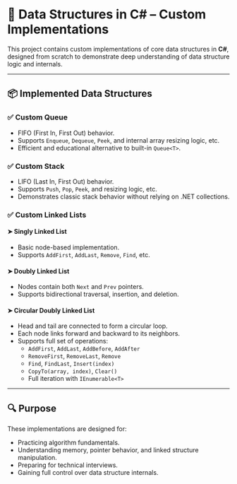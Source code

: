 ﻿# 🧩 Data Structures in C# – Custom Implementations

This project contains custom implementations of core data structures in **C#**, designed from scratch to demonstrate deep understanding of data structure logic and internals.

---

## 📦 Implemented Data Structures

### ✅ Custom Queue
- FIFO (First In, First Out) behavior.
- Supports `Enqueue`, `Dequeue`, `Peek`, and internal array resizing logic, etc.
- Efficient and educational alternative to built-in `Queue<T>`.

### ✅ Custom Stack
- LIFO (Last In, First Out) behavior.
- Supports `Push`, `Pop`, `Peek`, and resizing logic, etc.
- Demonstrates classic stack behavior without relying on .NET collections.

### ✅ Custom Linked Lists

#### ➤ Singly Linked List
- Basic node-based implementation.
- Supports `AddFirst`, `AddLast`, `Remove`, `Find`, etc.

#### ➤ Doubly Linked List
- Nodes contain both `Next` and `Prev` pointers.
- Supports bidirectional traversal, insertion, and deletion.

#### ➤ Circular Doubly Linked List
- Head and tail are connected to form a circular loop.
- Each node links forward and backward to its neighbors.
- Supports full set of operations:
  - `AddFirst`, `AddLast`, `AddBefore`, `AddAfter`
  - `RemoveFirst`, `RemoveLast`, `Remove`
  - `Find`, `FindLast`, `Insert(index)`
  - `CopyTo(array, index)`, `Clear()`
  - Full iteration with `IEnumerable<T>`

---

## 🔍 Purpose

These implementations are designed for:
- Practicing algorithm fundamentals.
- Understanding memory, pointer behavior, and linked structure manipulation.
- Preparing for technical interviews.
- Gaining full control over data structure internals.
